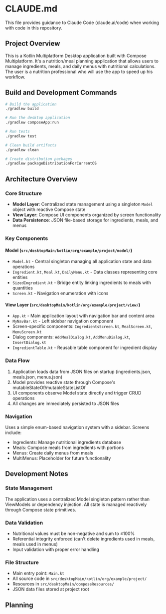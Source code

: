 # CLAUDE.md

This file provides guidance to Claude Code (claude.ai/code) when working with code in this repository.

## Project Overview

This is a Kotlin Multiplatform Desktop application built with Compose Multiplatform. It's a nutrition/meal planning application that allows users to manage ingredients, meals, and daily menus with nutritional calculations.
The user is a nutrition professional who will use the app to speed up his workflow.

## Build and Development Commands

```bash
# Build the application
./gradlew build

# Run the desktop application
./gradlew composeApp:run

# Run tests
./gradlew test

# Clean build artifacts
./gradlew clean

# Create distribution packages
./gradlew packageDistributionForCurrentOS
```

## Architecture Overview

### Core Structure
- **Model Layer**: Centralized state management using a singleton `Model` object with reactive Compose state
- **View Layer**: Compose UI components organized by screen functionality
- **Data Persistence**: JSON file-based storage for ingredients, meals, and menus

### Key Components

#### Model (`src/desktopMain/kotlin/org/example/project/model/`)
- `Model.kt` - Central singleton managing all application state and data operations
- `Ingredient.kt`, `Meal.kt`, `DailyMenu.kt` - Data classes representing core entities
- `SizedIngredient.kt` - Bridge entity linking ingredients to meals with quantities
- `Screen.kt` - Navigation enumeration with icons

#### View Layer (`src/desktopMain/kotlin/org/example/project/view/`)
- `App.kt` - Main application layout with navigation bar and content area
- `MyNavBar.kt` - Left sidebar navigation component
- Screen-specific components: `IngredientsScreen.kt`, `MealScreen.kt`, `MenuScreen.kt`
- Dialog components: `AddMealDialog.kt`, `AddMenuDialog.kt`, `InsertDialog.kt`
- `IngredientTable.kt` - Reusable table component for ingredient display

### Data Flow
1. Application loads data from JSON files on startup (ingredients.json, meals.json, menus.json)
2. Model provides reactive state through Compose's mutableStateOf/mutableStateListOf
3. UI components observe Model state directly and trigger CRUD operations
4. All changes are immediately persisted to JSON files

### Navigation
Uses a simple enum-based navigation system with a sidebar. Screens include:
- Ingredients: Manage nutritional ingredients database
- Meals: Compose meals from ingredients with portions
- Menus: Create daily menus from meals
- MultiMenus: Placeholder for future functionality

## Development Notes

### State Management
The application uses a centralized Model singleton pattern rather than ViewModels or dependency injection. All state is managed reactively through Compose state primitives.

### Data Validation
- Nutritional values must be non-negative and sum to ≤100%
- Referential integrity enforced (can't delete ingredients used in meals, meals used in menus)
- Input validation with proper error handling

### File Structure
- Main entry point: `Main.kt`
- All source code in `src/desktopMain/kotlin/org/example/project/`
- Resources in `src/desktopMain/composeResources/`
- JSON data files stored at project root

## Planning

